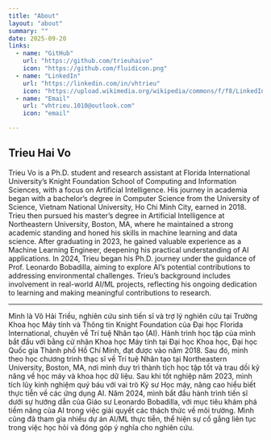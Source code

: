 ```yaml
---
title: "About"
layout: "about"
summary: ""
date: 2025-09-20
links:
  - name: "GitHub"
    url: "https://github.com/trieuhaivo"
    icon: "https://github.com/fluidicon.png"
  - name: "LinkedIn"
    url: "https://linkedin.com/in/vhtrieu"
    icon: "https://upload.wikimedia.org/wikipedia/commons/f/f8/LinkedIn_icon_circle.svg"
  - name: "Email"
    url: "vhtrieu.1010@outlook.com"
    icon: "email"

---
```


## Trieu Hai Vo

Trieu Vo is a Ph.D. student and research assistant at Florida International University’s Knight Foundation School of Computing and Information Sciences, with a focus on Artificial Intelligence. His journey in academia began with a bachelor’s degree in Computer Science from the University of Science, Vietnam National University, Ho Chi Minh City, earned in 2018. Trieu then pursued his master’s degree in Artificial Intelligence at Northeastern University, Boston, MA, where he maintained a strong academic standing and honed his skills in machine learning and data science. After graduating in 2023, he gained valuable experience as a Machine Learning Engineer, deepening his practical understanding of AI applications. In 2024, Trieu began his Ph.D. journey under the guidance of Prof. Leonardo Bobadilla, aiming to explore AI’s potential contributions to addressing environmental challenges. Trieu’s background includes involvement in real-world AI/ML projects, reflecting his ongoing dedication to learning and making meaningful contributions to research.

---

Mình là Võ Hải Triều, nghiên cứu sinh tiến sĩ và trợ lý nghiên cứu tại Trường Khoa học Máy tính và Thông tin Knight Foundation của Đại học Florida International, chuyên về Trí tuệ Nhân tạo (AI). Hành trình học tập của mình bắt đầu với bằng cử nhân Khoa học Máy tính tại Đại học Khoa học, Đại học Quốc gia Thành phố Hồ Chí Minh, đạt được vào năm 2018. Sau đó, mình theo học chương trình thạc sĩ về Trí tuệ Nhân tạo tại Northeastern University, Boston, MA, nơi mình duy trì thành tích học tập tốt và trau dồi kỹ năng về học máy và khoa học dữ liệu. Sau khi tốt nghiệp năm 2023, mình tích lũy kinh nghiệm quý báu với vai trò Kỹ sư Học máy, nâng cao hiểu biết thực tiễn về các ứng dụng AI. Năm 2024, mình bắt đầu hành trình tiến sĩ dưới sự hướng dẫn của Giáo sư Leonardo Bobadilla, với mục tiêu khám phá tiềm năng của AI trong việc giải quyết các thách thức về môi trường. Mình cũng đã tham gia nhiều dự án AI/ML thực tiễn, thể hiện sự cố gắng liên tục trong việc học hỏi và đóng góp ý nghĩa cho nghiên cứu.

